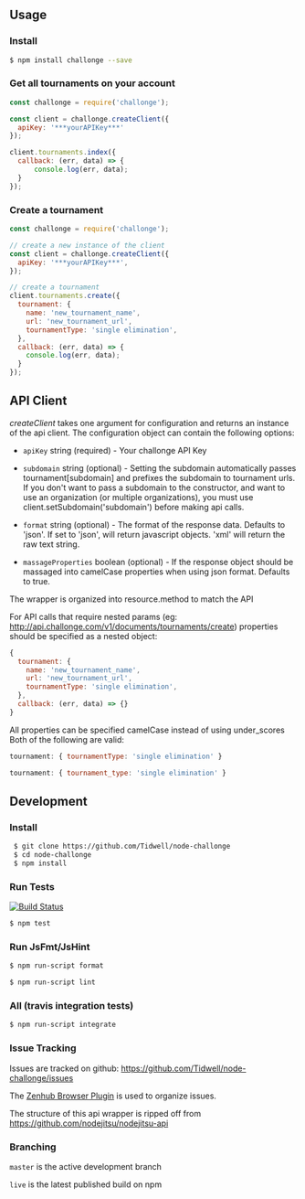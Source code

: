 ## Usage

### Install

```bash
$ npm install challonge --save
```

### Get all tournaments on your account

```js
const challonge = require('challonge');

const client = challonge.createClient({
  apiKey: '***yourAPIKey***'
});

client.tournaments.index({
  callback: (err, data) => {
	  console.log(err, data);
  }
});

```

### Create a tournament
```js
const challonge = require('challonge');

// create a new instance of the client
const client = challonge.createClient({
  apiKey: '***yourAPIKey***',
});

// create a tournament
client.tournaments.create({
  tournament: {
    name: 'new_tournament_name',
    url: 'new_tournament_url',
    tournamentType: 'single elimination',
  },
  callback: (err, data) => {
    console.log(err, data);
  }
});
```

## API Client

_createClient_ takes one argument for configuration and returns an instance of the api client. The configuration object can contain the following options:

 * `apiKey` string (required) - Your challonge API Key

 * `subdomain` string (optional) - Setting the subdomain automatically passes tournament[subdomain] and prefixes the subdomain to tournament urls.  If you don't want to pass a subdomain to the constructor, and want to use an organization (or multiple organizations), you must use client.setSubdomain('subdomain') before making api calls.

 * `format` string (optional) - The format of the response data. Defaults to 'json'.  If set to 'json', will return javascript objects.  'xml' will return the raw text string.

 * `massageProperties` boolean (optional) - If the response object should be massaged into camelCase properties when using json format.  Defaults to true.

The wrapper is organized into resource.method to match the API

For API calls that require nested params (eg: http://api.challonge.com/v1/documents/tournaments/create) properties should be specified as a nested object:

```js
{
  tournament: {
    name: 'new_tournament_name',
    url: 'new_tournament_url',
    tournamentType: 'single elimination',
  },
  callback: (err, data) => {}
}
```

All properties can be specified camelCase instead of using under_scores Both of the following are valid:

```js
tournament: { tournamentType: 'single elimination' }
```
```js
tournament: { tournament_type: 'single elimination' }
```

## Development

### Install

```bash
 $ git clone https://github.com/Tidwell/node-challonge
 $ cd node-challonge
 $ npm install
```

### Run Tests
[![Build Status](https://travis-ci.org/Tidwell/node-challonge.svg?branch=master)](https://travis-ci.org/Tidwell/node-challonge)

```bash
$ npm test
```

### Run JsFmt/JsHint

```bash
$ npm run-script format
```

```bash
$ npm run-script lint
```

### All (travis integration tests)

```bash
$ npm run-script integrate
```

### Issue Tracking

Issues are tracked on github: https://github.com/Tidwell/node-challonge/issues

The [Zenhub Browser Plugin](https://www.zenhub.com/) is used to organize issues.

The structure of this api wrapper is ripped off from https://github.com/nodejitsu/nodejitsu-api


### Branching

``master`` is the active development branch

``live`` is the latest published build on npm
